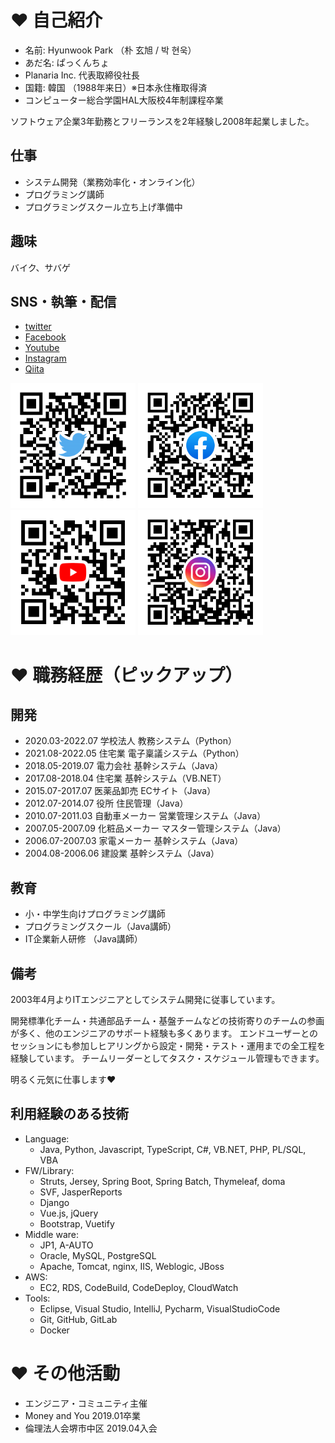 # ❤ 自己紹介

- 名前: Hyunwook Park （朴 玄旭 / 박 현욱）
- あだ名: ぱっくんちょ
- Planaria Inc. 代表取締役社長
- 国籍: 韓国 （1988年来日）※日本永住権取得済
- コンピューター総合学園HAL大阪校4年制課程卒業

ソフトウェア企業3年勤務とフリーランスを2年経験し2008年起業しました。

## 仕事

- システム開発（業務効率化・オンライン化）
- プログラミング講師
- プログラミングスクール立ち上げ準備中

## 趣味

バイク、サバゲ

## SNS・執筆・配信

- [twitter](https://twitter.com/pakhuncho)
- [Facebook](https://www.facebook.com/hyunwook.park.146)
- [Youtube](https://www.youtube.com/user/ppafe)
- [Instagram](https://www.instagram.com/pakhuncho/)
- [Qiita](https://qiita.com/HyunwookPark)

<img src="img/hyunwookpark_twitter.png" width="200"> <img src="img/hyunwookpark_facebook.png" width="200"> <img src="img/hyunwookpark_youtube.png" width="200"> <img src="img/hyunwookpark_instagram.png" width="200">


# ❤ 職務経歴（ピックアップ）

## 開発

- 2020.03-2022.07 学校法人 教務システム（Python）
- 2021.08-2022.05 住宅業 電子稟議システム（Python）
- 2018.05-2019.07 電力会社 基幹システム（Java）
- 2017.08-2018.04 住宅業 基幹システム（VB.NET）
- 2015.07-2017.07 医薬品卸売 ECサイト（Java）
- 2012.07-2014.07 役所 住民管理（Java）
- 2010.07-2011.03 自動車メーカー 営業管理システム（Java）
- 2007.05-2007.09 化粧品メーカー マスター管理システム（Java）
- 2006.07-2007.03 家電メーカー 基幹システム（Java）
- 2004.08-2006.06 建設業 基幹システム（Java）

## 教育

- 小・中学生向けプログラミング講師
- プログラミングスクール（Java講師）
- IT企業新人研修 （Java講師）

## 備考

2003年4月よりITエンジニアとしてシステム開発に従事しています。

開発標準化チーム・共通部品チーム・基盤チームなどの技術寄りのチームの参画が多く、他のエンジニアのサポート経験も多くあります。
エンドユーザーとのセッションにも参加しヒアリングから設定・開発・テスト・運用までの全工程を経験しています。
チームリーダーとしてタスク・スケジュール管理もできます。

明るく元気に仕事します❤

## 利用経験のある技術

- Language:
    - Java, Python, Javascript, TypeScript, C#, VB.NET, PHP, PL/SQL, VBA
- FW/Library:
    - Struts, Jersey, Spring Boot, Spring Batch, Thymeleaf, doma
    - SVF, JasperReports
    - Django
    - Vue.js, jQuery
    - Bootstrap, Vuetify
- Middle ware:
    - JP1, A-AUTO
    - Oracle, MySQL, PostgreSQL
    - Apache, Tomcat, nginx, IIS, Weblogic, JBoss
- AWS:
    - EC2, RDS, CodeBuild, CodeDeploy, CloudWatch
- Tools:
    - Eclipse, Visual Studio, IntelliJ, Pycharm, VisualStudioCode
    - Git, GitHub, GitLab
    - Docker

# ❤ その他活動

- エンジニア・コミュニティ主催
- Money and You 2019.01卒業
- 倫理法人会堺市中区 2019.04入会

<!--
**HyunwookPark/HyunwookPark** is a ✨ _special_ ✨ repository because its `README.md` (this file) appears on your GitHub profile.

Here are some ideas to get you started:

- 🔭 I’m currently working on ...
- 🌱 I’m currently learning ...
- 👯 I’m looking to collaborate on ...
- 🤔 I’m looking for help with ...
- 💬 Ask me about ...
- 📫 How to reach me: ...
- 😄 Pronouns: ...
- ⚡ Fun fact: ...
-->
